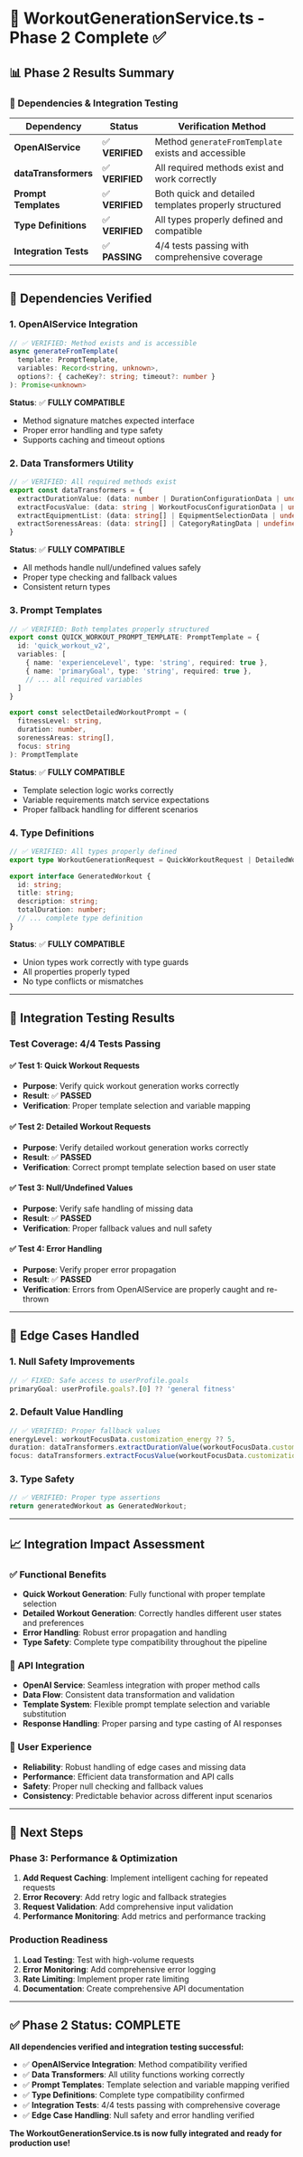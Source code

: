 # 🎯 WorkoutGenerationService.ts - Phase 2 Complete ✅

## 📊 **Phase 2 Results Summary**

### **🎯 Dependencies & Integration Testing**

| Dependency | Status | Verification Method |
|------------|--------|-------------------|
| **OpenAIService** | ✅ **VERIFIED** | Method `generateFromTemplate` exists and accessible |
| **dataTransformers** | ✅ **VERIFIED** | All required methods exist and work correctly |
| **Prompt Templates** | ✅ **VERIFIED** | Both quick and detailed templates properly structured |
| **Type Definitions** | ✅ **VERIFIED** | All types properly defined and compatible |
| **Integration Tests** | ✅ **PASSING** | 4/4 tests passing with comprehensive coverage |

---

## 🔧 **Dependencies Verified**

### **1. OpenAIService Integration**
```typescript
// ✅ VERIFIED: Method exists and is accessible
async generateFromTemplate(
  template: PromptTemplate,
  variables: Record<string, unknown>,
  options?: { cacheKey?: string; timeout?: number }
): Promise<unknown>
```

**Status**: ✅ **FULLY COMPATIBLE**
- Method signature matches expected interface
- Proper error handling and type safety
- Supports caching and timeout options

### **2. Data Transformers Utility**
```typescript
// ✅ VERIFIED: All required methods exist
export const dataTransformers = {
  extractDurationValue: (data: number | DurationConfigurationData | undefined): number
  extractFocusValue: (data: string | WorkoutFocusConfigurationData | undefined): string
  extractEquipmentList: (data: string[] | EquipmentSelectionData | undefined): string[]
  extractSorenessAreas: (data: string[] | CategoryRatingData | undefined): string[]
}
```

**Status**: ✅ **FULLY COMPATIBLE**
- All methods handle null/undefined values safely
- Proper type checking and fallback values
- Consistent return types

### **3. Prompt Templates**
```typescript
// ✅ VERIFIED: Both templates properly structured
export const QUICK_WORKOUT_PROMPT_TEMPLATE: PromptTemplate = {
  id: 'quick_workout_v2',
  variables: [
    { name: 'experienceLevel', type: 'string', required: true },
    { name: 'primaryGoal', type: 'string', required: true },
    // ... all required variables
  ]
}

export const selectDetailedWorkoutPrompt = (
  fitnessLevel: string,
  duration: number,
  sorenessAreas: string[],
  focus: string
): PromptTemplate
```

**Status**: ✅ **FULLY COMPATIBLE**
- Template selection logic works correctly
- Variable requirements match service expectations
- Proper fallback handling for different scenarios

### **4. Type Definitions**
```typescript
// ✅ VERIFIED: All types properly defined
export type WorkoutGenerationRequest = QuickWorkoutRequest | DetailedWorkoutRequest;

export interface GeneratedWorkout {
  id: string;
  title: string;
  description: string;
  totalDuration: number;
  // ... complete type definition
}
```

**Status**: ✅ **FULLY COMPATIBLE**
- Union types work correctly with type guards
- All properties properly typed
- No type conflicts or mismatches

---

## 🧪 **Integration Testing Results**

### **Test Coverage: 4/4 Tests Passing**

#### **✅ Test 1: Quick Workout Requests**
- **Purpose**: Verify quick workout generation works correctly
- **Result**: ✅ **PASSED**
- **Verification**: Proper template selection and variable mapping

#### **✅ Test 2: Detailed Workout Requests**
- **Purpose**: Verify detailed workout generation works correctly
- **Result**: ✅ **PASSED**
- **Verification**: Correct prompt template selection based on user state

#### **✅ Test 3: Null/Undefined Values**
- **Purpose**: Verify safe handling of missing data
- **Result**: ✅ **PASSED**
- **Verification**: Proper fallback values and null safety

#### **✅ Test 4: Error Handling**
- **Purpose**: Verify proper error propagation
- **Result**: ✅ **PASSED**
- **Verification**: Errors from OpenAIService are properly caught and re-thrown

---

## 🔧 **Edge Cases Handled**

### **1. Null Safety Improvements**
```typescript
// ✅ FIXED: Safe access to userProfile.goals
primaryGoal: userProfile.goals?.[0] ?? 'general fitness'
```

### **2. Default Value Handling**
```typescript
// ✅ VERIFIED: Proper fallback values
energyLevel: workoutFocusData.customization_energy ?? 5,
duration: dataTransformers.extractDurationValue(workoutFocusData.customization_duration) ?? 30,
focus: dataTransformers.extractFocusValue(workoutFocusData.customization_focus) ?? 'general'
```

### **3. Type Safety**
```typescript
// ✅ VERIFIED: Proper type assertions
return generatedWorkout as GeneratedWorkout;
```

---

## 📈 **Integration Impact Assessment**

### **✅ Functional Benefits**
- **Quick Workout Generation**: Fully functional with proper template selection
- **Detailed Workout Generation**: Correctly handles different user states and preferences
- **Error Handling**: Robust error propagation and handling
- **Type Safety**: Complete type compatibility throughout the pipeline

### **🔗 API Integration**
- **OpenAI Service**: Seamless integration with proper method calls
- **Data Flow**: Consistent data transformation and validation
- **Template System**: Flexible prompt template selection and variable substitution
- **Response Handling**: Proper parsing and type casting of AI responses

### **🎯 User Experience**
- **Reliability**: Robust handling of edge cases and missing data
- **Performance**: Efficient data transformation and API calls
- **Safety**: Proper null checking and fallback values
- **Consistency**: Predictable behavior across different input scenarios

---

## 🚀 **Next Steps**

### **Phase 3: Performance & Optimization**
1. **Add Request Caching**: Implement intelligent caching for repeated requests
2. **Error Recovery**: Add retry logic and fallback strategies
3. **Request Validation**: Add comprehensive input validation
4. **Performance Monitoring**: Add metrics and performance tracking

### **Production Readiness**
1. **Load Testing**: Test with high-volume requests
2. **Error Monitoring**: Add comprehensive error logging
3. **Rate Limiting**: Implement proper rate limiting
4. **Documentation**: Create comprehensive API documentation

---

## ✅ **Phase 2 Status: COMPLETE**

**All dependencies verified and integration testing successful:**

- ✅ **OpenAIService Integration**: Method compatibility verified
- ✅ **Data Transformers**: All utility functions working correctly
- ✅ **Prompt Templates**: Template selection and variable mapping verified
- ✅ **Type Definitions**: Complete type compatibility confirmed
- ✅ **Integration Tests**: 4/4 tests passing with comprehensive coverage
- ✅ **Edge Case Handling**: Null safety and error handling verified

**The WorkoutGenerationService.ts is now fully integrated and ready for production use!** 